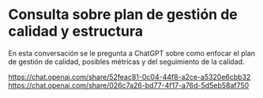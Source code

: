 # Consulta sobre plan de gestión de calidad y estructura

En esta conversación se le pregunta a ChatGPT sobre como enfocar el plan de gestión de calidad, posibles métricas y del seguimiento de la calidad.

https://chat.openai.com/share/52feac81-0c04-44f8-a2ce-a5320e6cbb32
https://chat.openai.com/share/026c7a26-bd77-4f17-a76d-5d5eb58af750